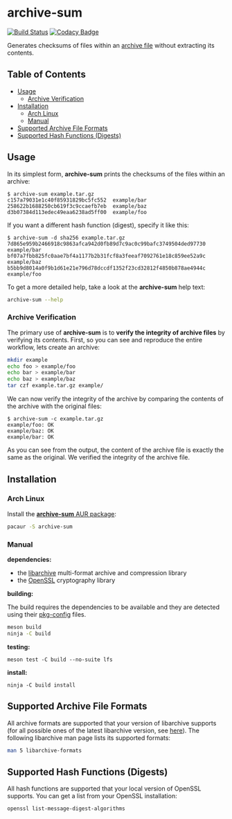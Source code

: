 archive-sum
===========

[![Build Status](https://travis-ci.org/idiv-biodiversity/ansible-role-repo-xcat.svg?branch=master)](https://travis-ci.org/idiv-biodiversity/archive-sum)
[![Codacy Badge](https://api.codacy.com/project/badge/Grade/9ec02e2f096f40d596cef5eb0b43a101)](https://www.codacy.com/app/wookietreiber/archive-sum?utm_source=github.com&amp;utm_medium=referral&amp;utm_content=idiv-biodiversity/archive-sum&amp;utm_campaign=Badge_Grade)

Generates checksums of files within an [archive file](https://en.wikipedia.org/wiki/Archive_file) without extracting its contents.

Table of Contents
-----------------

<!-- toc -->

- [Usage](#usage)
  * [Archive Verification](#archive-verification)
- [Installation](#installation)
  * [Arch Linux](#arch-linux)
  * [Manual](#manual)
- [Supported Archive File Formats](#supported-archive-file-formats)
- [Supported Hash Functions (Digests)](#supported-hash-functions-digests)

<!-- tocstop -->

Usage
-----

In its simplest form, **archive-sum** prints the checksums of the files within an archive:

```console
$ archive-sum example.tar.gz
c157a79031e1c40f85931829bc5fc552  example/bar
258622b1688250cb619f3c9ccaefb7eb  example/baz
d3b07384d113edec49eaa6238ad5ff00  example/foo
```

If you want a different hash function (digest), specify it like this:

```console
$ archive-sum -d sha256 example.tar.gz
7d865e959b2466918c9863afca942d0fb89d7c9ac0c99bafc3749504ded97730  example/bar
bf07a7fbb825fc0aae7bf4a1177b2b31fcf8a3feeaf7092761e18c859ee52a9c  example/baz
b5bb9d8014a0f9b1d61e21e796d78dccdf1352f23cd32812f4850b878ae4944c  example/foo
```

To get a more detailed help, take a look at the **archive-sum** help text:

```bash
archive-sum --help
```

### Archive Verification

The primary use of **archive-sum** is to **verify the integrity of archive files** by verifying its contents. First, so you can see and reproduce the entire workflow, lets create an archive:

```bash
mkdir example
echo foo > example/foo
echo bar > example/bar
echo baz > example/baz
tar czf example.tar.gz example/
```

We can now verify the integrity of the archive by comparing the contents of the archive with the original files:

```console
$ archive-sum -c example.tar.gz
example/foo: OK
example/baz: OK
example/bar: OK
```

As you can see from the output, the content of the archive file is exactly the same as the original. We verified the integrity of the archive file.

Installation
------------

### Arch Linux

Install the [**archive-sum** AUR package](https://aur.archlinux.org/packages/archive-sum/):

```bash
pacaur -S archive-sum
```

### Manual

**dependencies:**

- the [libarchive](http://www.libarchive.org/) multi-format archive and compression library
- the [OpenSSL](https://www.openssl.org/) cryptography library

**building:**

The build requires the dependencies to be available and they are detected using their [pkg-config](https://www.freedesktop.org/wiki/Software/pkg-config/) files.

```bash
meson build
ninja -C build
```

**testing:**

```
meson test -C build --no-suite lfs
```

**install:**

```
ninja -C build install
```

Supported Archive File Formats
------------------------------

All archive formats are supported that your version of libarchive supports (for all possible ones of the latest libarchive version, see [here](https://github.com/libarchive/libarchive/#supported-formats)). The following libarchive man page lists its supported formats:

```bash
man 5 libarchive-formats
```

Supported Hash Functions (Digests)
----------------------------------

All hash functions are supported that your local version of OpenSSL supports. You can get a list from your OpenSSL installation:

```bash
openssl list-message-digest-algorithms
```

